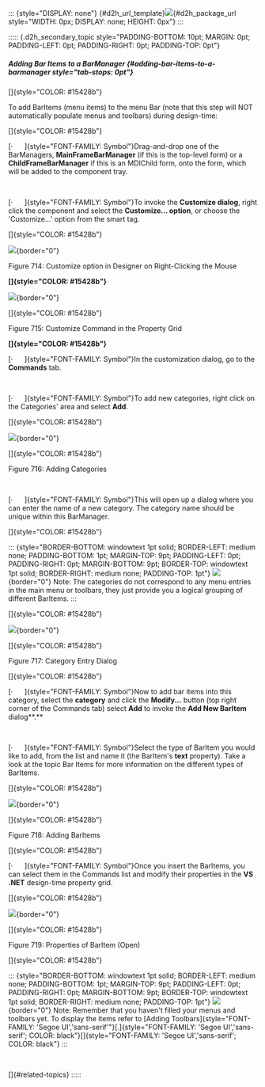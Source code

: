 ::: {style="DISPLAY: none"}
[](ms-xhelp:///?Id=d2h_url_template){#d2h_url_template}![](!package_url!){#d2h_package_url style="WIDTH: 0px; DISPLAY: none; HEIGHT: 0px"}
:::

::::: {.d2h_secondary_topic style="PADDING-BOTTOM: 10pt; MARGIN: 0pt; PADDING-LEFT: 0pt; PADDING-RIGHT: 0pt; PADDING-TOP: 0pt"}
##### Adding Bar Items to a BarManager {#adding-bar-items-to-a-barmanager style="tab-stops: 0pt"}

[]{style="COLOR: #15428b"} 

To add BarItems (menu items) to the menu Bar (note that this step will NOT automatically populate menus and toolbars) during design-time:

[]{style="COLOR: #15428b"} 

[·      ]{style="FONT-FAMILY: Symbol"}Drag-and-drop one of the BarManagers, **MainFrameBarManager** (if this is the top-level form) or a **ChildFrameBarManager** if this is an MDIChild form, onto the form, which will be added to the component tray.

 

[·      ]{style="FONT-FAMILY: Symbol"}To invoke the **Customize dialog**, right click the component and select the **Customize\... option**, or choose the \'Customize\...\' option from the smart tag.

[]{style="COLOR: #15428b"} 

![](ImagesExt/image76_703.jpg){border="0"}

Figure 714: Customize option in Designer on Right-Clicking the Mouse

**[]{style="COLOR: #15428b"}** 

![](ImagesExt/image76_704.jpg){border="0"}

[]{style="COLOR: #15428b"} 

Figure 715: Customize Command in the Property Grid

**[]{style="COLOR: #15428b"}** 

[·      ]{style="FONT-FAMILY: Symbol"}In the customization dialog, go to the **Commands** tab.

 

[·      ]{style="FONT-FAMILY: Symbol"}To add new categories, right click on the Categories\' area and select **Add**.

[]{style="COLOR: #15428b"} 

![](ImagesExt/image76_705.jpg){border="0"}

[]{style="COLOR: #15428b"} 

Figure 716: Adding Categories

 

[·      ]{style="FONT-FAMILY: Symbol"}This will open up a dialog where you can enter the name of a new category. The category name should be unique within this BarManager.

[]{style="COLOR: #15428b"} 

::: {style="BORDER-BOTTOM: windowtext 1pt solid; BORDER-LEFT: medium none; PADDING-BOTTOM: 1pt; MARGIN-TOP: 9pt; PADDING-LEFT: 0pt; PADDING-RIGHT: 0pt; MARGIN-BOTTOM: 9pt; BORDER-TOP: windowtext 1pt solid; BORDER-RIGHT: medium none; PADDING-TOP: 1pt"}
![](ImagesExt/image76_1.jpg){border="0"} Note: The categories do not correspond to any menu entries in the main menu or toolbars, they just provide you a logical grouping of different BarItems.
:::

[]{style="COLOR: #15428b"} 

![](ImagesExt/image76_706.jpg){border="0"}

[]{style="COLOR: #15428b"} 

Figure 717: Category Entry Dialog

[]{style="COLOR: #15428b"} 

[·      ]{style="FONT-FAMILY: Symbol"}Now to add bar items into this category, select the **category** and click the **Modify\...** button (top right corner of the Commands tab) select **Add** to invoke the **Add New BarItem** dialog**.**

 

[·      ]{style="FONT-FAMILY: Symbol"}Select the type of BarItem you would like to add, from the list and name it (the BarItem\'s **text** property). Take a look at the topic Bar Items for more information on the different types of BarItems.

[]{style="COLOR: #15428b"} 

![](ImagesExt/image76_707.jpg){border="0"}

[]{style="COLOR: #15428b"} 

Figure 718: Adding BarItems

[]{style="COLOR: #15428b"} 

[·      ]{style="FONT-FAMILY: Symbol"}Once you insert the BarItems, you can select them in the Commands list and modify their properties in the **VS .NET** design-time property grid.

[]{style="COLOR: #15428b"} 

![](ImagesExt/image76_708.png){border="0"}

[]{style="COLOR: #15428b"} 

Figure 719: Properties of BarItem (Open)

[]{style="COLOR: #15428b"} 

::: {style="BORDER-BOTTOM: windowtext 1pt solid; BORDER-LEFT: medium none; PADDING-BOTTOM: 1pt; MARGIN-TOP: 9pt; PADDING-LEFT: 0pt; PADDING-RIGHT: 0pt; MARGIN-BOTTOM: 9pt; BORDER-TOP: windowtext 1pt solid; BORDER-RIGHT: medium none; PADDING-TOP: 1pt"}
![](ImagesExt/image76_1.jpg){border="0"} Note: Remember that you haven\'t filled your menus and toolbars yet. To display the items refer to [Adding Toolbars]{style="FONT-FAMILY: 'Segoe UI','sans-serif'"}[.]{style="FONT-FAMILY: 'Segoe UI','sans-serif'; COLOR: black"}[]{style="FONT-FAMILY: 'Segoe UI','sans-serif'; COLOR: black"}
:::

 

[]{#related-topics}
:::::
